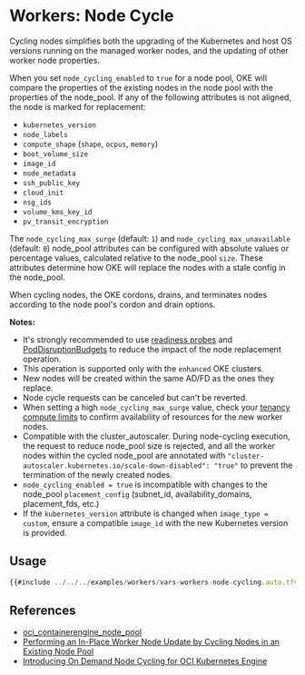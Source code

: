 
# Workers: Node Cycle

Cycling nodes simplifies both the upgrading of the Kubernetes and host OS versions running on the managed worker nodes, and the updating of other worker node properties.

When you set `node_cycling_enabled` to `true` for a node pool, OKE will compare the properties of the existing nodes in the node pool with the properties of the node_pool. If any of the following attributes is not aligned, the node is marked for replacement:
  - `kubernetes_version`
  - `node_labels`
  - `compute_shape` (`shape`, `ocpus`, `memory`)
  - `boot_volume_size`
  - `image_id`
  - `node_metadata`
  - `ssh_public_key`
  - `cloud_init`
  - `nsg_ids`
  - `volume_kms_key_id`
  - `pv_transit_encryption`

The `node_cycling_max_surge` (default: `1`) and `node_cycling_max_unavailable` (default: `0`) node_pool attributes can be configured with absolute values or percentage values, calculated relative to the node_pool `size`. These attributes determine how OKE will replace the nodes with a stale config in the node_pool.

When cycling nodes, the OKE cordons, drains, and terminates nodes according to the node pool's cordon and drain options.

**Notes:**
- It's strongly recommended to use [readiness probes](https://kubernetes.io/docs/tasks/configure-pod-container/configure-liveness-readiness-startup-probes/#define-readiness-probes) and [PodDisruptionBudgets](https://kubernetes.io/docs/tasks/run-application/configure-pdb/) to reduce the impact of the node replacement operation.
- This operation is supported only with the `enhanced` OKE clusters.
- New nodes will be created within the same AD/FD as the ones they replace.
- Node cycle requests can be canceled but can't be reverted.
- When setting a high `node_cycling_max_surge` value, check your [tenancy compute limits](https://docs.oracle.com/en-us/iaas/Content/General/Concepts/servicelimits.htm#computelimits) to confirm availability of resources for the new worker nodes.
- Compatible with the cluster_autoscaler. During node-cycling execution, the request to reduce node_pool size is rejected, and all the worker nodes within the cycled node_pool are annotated with `"cluster-autoscaler.kubernetes.io/scale-down-disabled": "true"` to prevent the termination of the newly created nodes.
- `node_cycling_enabled = true` is incompatible with changes to the node_pool `placement_config` (subnet_id, availability_domains, placement_fds, etc.)
- If the `kubernetes_version` attribute is changed when `image_type = custom`, ensure a compatible `image_id` with the new Kubernetes version is provided.


## Usage

```javascript
{{#include ../../../examples/workers/vars-workers-node-cycling.auto.tfvars:4:}}
```

## References
* [oci_containerengine_node_pool](https://registry.terraform.io/providers/oracle/oci/latest/docs/resources/containerengine_node_pool)
* [Performing an In-Place Worker Node Update by Cycling Nodes in an Existing Node Pool](https://docs.oracle.com/en-us/iaas/Content/ContEng/Tasks/contengupgradingimageworkernode_topic-Performing_an_InPlace_Worker_Node_Update_By_Cycling_an_Existing_Node_Pool.htm)
* [Introducing On Demand Node Cycling for OCI Kubernetes Engine](https://blogs.oracle.com/cloud-infrastructure/post/node-cycling-container-engine-kubernetes-oke)
